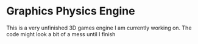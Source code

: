 # Graphics Physics Engine

This is a very unfinished 3D games engine I am currently working on. The code might look a bit of a mess until I finish
